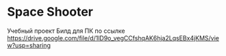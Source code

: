 # Space Shooter
Учебный проект
Билд для ПК по ссылке https://drive.google.com/file/d/1lD9o_vegCCfshqAK6hja2LqsEBx4jKMS/view?usp=sharing
